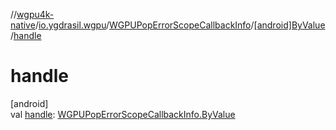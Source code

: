 //[wgpu4k-native](../../../../index.md)/[io.ygdrasil.wgpu](../../index.md)/[WGPUPopErrorScopeCallbackInfo](../index.md)/[[android]ByValue](index.md)/[handle](handle.md)

# handle

[android]\
val [handle](handle.md): [WGPUPopErrorScopeCallbackInfo.ByValue](../../../io.ygdrasil.wgpu.android/-w-g-p-u-pop-error-scope-callback-info/-by-value/index.md)
